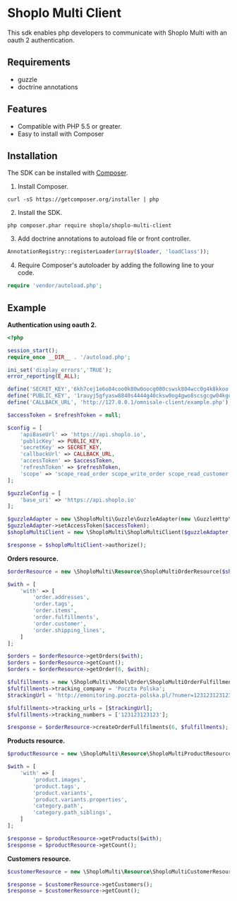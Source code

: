 # Shoplo Multi Client

This sdk enables php developers to communicate with Shoplo Multi with an oauth 2 authentication.

## Requirements

* guzzle
* doctrine annotations

## Features

* Compatible with PHP 5.5 or greater.
* Easy to install with Composer

## Installation

The SDK can be installed with [Composer](getcomposer.org).

1. Install Composer.
```
curl -sS https://getcomposer.org/installer | php
```
2. Install the SDK.
```
php composer.phar require shoplo/shoplo-multi-client
```
3. Add doctrine annotations to autoload file or front controller.
```php
AnnotationRegistry::registerLoader(array($loader, 'loadClass'));
```
4. Require Composer's autoloader by adding the following line to your code.
```php
require 'vendor/autoload.php';
```

## Example

**Authentication using oauth 2.**

```php
<?php

session_start();
require_once __DIR__ . '/autoload.php';

ini_set('display_errors','TRUE');
error_reporting(E_ALL);

define('SECRET_KEY','6kh7cej1e6o84coo0k80w0oocg080cswsk804wcc0g4k8kkoo');
define('PUBLIC_KEY', '1rauyj5gfyasw8840s4444g40cksw0og4gwo8scsgcgw04kgoc');
define('CALLBACK_URL', 'http://127.0.0.1/omnisale-client/example.php');

$accessToken = $refreshToken = null;

$config = [
    'apiBaseUrl' => 'https://api.shoplo.io',
    'publicKey' => PUBLIC_KEY,
    'secretKey' => SECRET_KEY,
    'callbackUrl' => CALLBACK_URL,
    'accessToken' => $accessToken,
    'refreshToken' => $refreshToken,
    'scope' => 'scope_read_order scope_write_order scope_read_customer scope_write_customer scope_read_product scope_write_product',
];

$guzzleConfig = [
    'base_uri' => 'https://api.shoplo.io'
];

$guzzleAdapter = new \ShoploMulti\Guzzle\GuzzleAdapter(new \GuzzleHttp\Client($guzzleConfig));
$guzzleAdapter->setAccessToken($accessToken);
$shoploMultiClient = new \ShoploMulti\ShoploMultiClient($guzzleAdapter, \JMS\Serializer\SerializerBuilder::create()->build(), $config);

$response = $shoploMultiClient->authorize();
```

**Orders resource.**

```php
$orderResource = new \ShoploMulti\Resource\ShoploMultiOrderResource($shoploMultiClient);

$with = [
    'with' => [
        'order.addresses',
        'order.tags',
        'order.items',
        'order.fulfillments',
        'order.customer',
        'order.shipping_lines',
    ]
];

$orders = $orderResource->getOrders($with);
$orders = $orderResource->getCount();
$orders = $orderResource->getOrder(6, $with);

$fulfillments = new \ShoploMulti\Model\Order\ShoploMultiOrderFulfillments();
$fulfillments->tracking_company = 'Poczta Polska';
$trackingUrl = 'http://emonitoring.poczta-polska.pl/?numer=123123123123';

$fulfillments->tracking_urls = [$trackingUrl];
$fulfillments->tracking_numbers = ['123123123123'];

$response = $orderResource->createOrderFullfilments(6, $fulfillments);
```

**Products resource.**

```php
$productResource = new \ShoploMulti\Resource\ShoploMultiProductResource($shoploMultiClient);

$with = [
    'with' => [
        'product.images',
        'product.tags',
        'product.variants',
        'product.variants.properties',
        'category.path',
        'category.path_siblings',
    ]
];

$response = $productResource->getProducts($with);
$response = $productResource->getCount();
```

**Customers resource.**

```php
$customerResource = new \ShoploMulti\Resource\ShoploMultiCustomerResource($shoploMultiClient);

$response = $customerResource->getCustomers();
$response = $customerResource->getCount();
```
